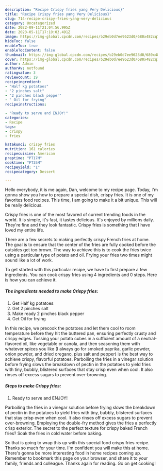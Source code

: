 ```yaml
---
description: "Recipe Crispy fries yang Very Delicious}"
title: "Recipe Crispy fries yang Very Delicious}"
slug: 714-recipe-crispy-fries-yang-very-delicious
category: Uncategorized
date: 2022-09-11T21:04:56.995Z
date: 2023-05-11T17:10:03.491Z
image: https://img-global.cpcdn.com/recipes/b29eb0d7ee9623d0/680x482cq70/crispy-fries-recipe-main-photo.jpg
hideToc: false
enableToc: true
enableTocContent: false
thumbnail: https://img-global.cpcdn.com/recipes/b29eb0d7ee9623d0/680x482cq70/crispy-fries-recipe-main-photo.jpg
cover: https://img-global.cpcdn.com/recipes/b29eb0d7ee9623d0/680x482cq70/crispy-fries-recipe-main-photo.jpg
author: Admin
authorAv: notfound
ratingvalue: 3
reviewcount: 19
recipeingredient:
- "Half kg potatoes"
- "2 pinches salt"
- "2 pinches black pepper"
- " Oil for frying"
recipeinstructions:

- "Ready to serve and ENJOY!"
categories:
- Recipe
tags:
- crispy
- fries

katakunci: crispy fries 
nutrition: 161 calories
recipecuisine: American
preptime: "PT17M"
cooktime: "PT35M"
recipeyield: "1"
recipecategory: Dessert

---
```



Hello everybody, it is me again, Dan, welcome to my recipe page. Today, I'm gonna show you how to prepare a special dish, crispy fries. It is one of my favorites food recipes. This time, I am going to make it a bit unique. This will be really delicious.

Crispy fries is one of the most favored of current trending foods in the world. It is simple, it's fast, it tastes delicious. It's enjoyed by millions daily. They're fine and they look fantastic. Crispy fries is something that I have loved my entire life.

There are a few secrets to making perfectly crispy French fries at home. The goal is to ensure that the center of the fries are fully cooked before the outsides get too brown. The way to achieve this is to cook the fries twice using a particular type of potato and oil. Frying your fries two times might sound like a lot of work.


To get started with this particular recipe, we have to first prepare a few ingredients. You can cook crispy fries using 4 ingredients and 0 steps. Here is how you can achieve it.

<!--inarticleads1-->

##### The ingredients needed to make Crispy fries:

1. Get Half kg potatoes
1. Get 2 pinches salt
1. Make ready 2 pinches black pepper
1. Get  Oil for frying


In this recipe, we precook the potatoes and let them cool to room temperature before they hit the buttered pan, ensuring perfectly crusty and crispy edges. Tossing your potato cubes in a sufficient amount of a neutral-flavored oil, like vegetable or canola, and then seasoning them with whatever spices you like (I always go for smoked paprika, garlic powder, onion powder, and dried oregano, plus salt and pepper) is the best way to achieve crispy, flavorful potatoes. Parboiling the fries in a vinegar solution before frying slows the breakdown of pectin in the potatoes to yield fries with tiny, bubbly, blistered surfaces that stay crisp even when cool. It also rinses off excess sugars to prevent over-browning. 

<!--inarticleads2-->

##### Steps to make Crispy fries:


1. Ready to serve and ENJOY!

Parboiling the fries in a vinegar solution before frying slows the breakdown of pectin in the potatoes to yield fries with tiny, bubbly, blistered surfaces that stay crisp even when cool. It also rinses off excess sugars to prevent over-browning. Employing the double-fry method gives the fries a perfectly crisp exterior. The secret to the perfect texture for crispy baked French fries? Soak the fries in cold water before baking. 

So that is going to wrap this up with this special food crispy fries recipe. Thanks so much for your time. I'm confident you will make this at home. There's gonna be more interesting food in home recipes coming up. Remember to bookmark this page on your browser, and share it to your family, friends and colleague. Thanks again for reading. Go on get cooking!

